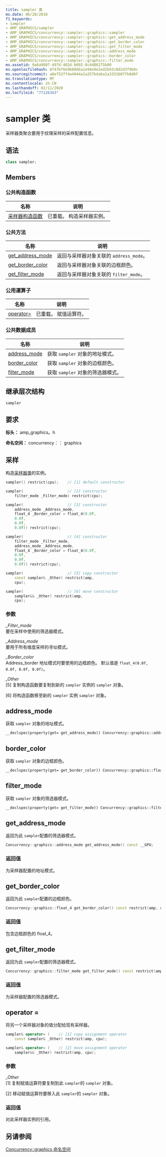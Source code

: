 ```yaml
---
title: sampler 类
ms.date: 06/28/2018
f1_keywords:
- sampler
- AMP_GRAPHICS/sampler
- AMP_GRAPHICS/concurrency::sampler::graphics::sampler
- AMP_GRAPHICS/concurrency::sampler::graphics::get_address_mode
- AMP_GRAPHICS/concurrency::sampler::graphics::get_border_color
- AMP_GRAPHICS/concurrency::sampler::graphics::get_filter_mode
- AMP_GRAPHICS/concurrency::sampler::graphics::address_mode
- AMP_GRAPHICS/concurrency::sampler::graphics::border_color
- AMP_GRAPHICS/concurrency::sampler::graphics::filter_mode
ms.assetid: 9a6a9807-497d-402d-b092-8c4d86275b80
ms.openlocfilehash: 8f47bf6e9b88dba1e94e9e2ed2b93c8d2d3f9b8c
ms.sourcegitcommit: a8ef52ff4a4944a1a257bdaba1a3331607fb8d0f
ms.translationtype: MT
ms.contentlocale: zh-CN
ms.lasthandoff: 02/11/2020
ms.locfileid: "77126343"
---
```

# <a name="sampler-class"></a>sampler 类

采样器类聚合要用于纹理采样的采样配置信息。

## <a name="syntax"></a>语法

```cpp
class sampler;
```

## <a name="members"></a>Members

### <a name="public-constructors"></a>公共构造函数

|名称|说明|
|----------|-----------------|
|[采样器构造函数](#ctor)|已重载。 构造采样器实例。|

### <a name="public-methods"></a>公共方法

|名称|说明|
|----------|-----------------|
|[get_address_mode](#get_address_mode)|返回与采样器对象关联的 `address_mode`。|
|[get_border_color](#get_border_color)|返回与采样器对象关联的边框颜色。|
|[get_filter_mode](#get_filter_mode)|返回与采样器对象关联的 `filter_mode`。|

### <a name="public-operators"></a>公用運算子

|名称|说明|
|----------|-----------------|
|[operator=](#operator_eq)|已重载。 赋值运算符。|

### <a name="public-data-members"></a>公共数据成员

|名称|说明|
|----------|-----------------|
|[address_mode](#address_mode)|获取 `sampler` 对象的地址模式。|
|[border_color](#border_color)|获取 `sampler` 对象的边框颜色。|
|[filter_mode](#filter_mode)|获取 `sampler` 对象的筛选器模式。|

## <a name="inheritance-hierarchy"></a>继承层次结构

`sampler`

## <a name="requirements"></a>要求

**标头：** amp_graphics。h

**命名空间：** concurrency：： graphics

## <a name="ctor"></a>采样

构造[采样器类](sampler-class.md)的实例。

```cpp
sampler() restrict(cpu);    // [1] default constructor

sampler(                    // [2] constructor
    filter_mode _Filter_mode) restrict(cpu);

sampler(                    // [3] constructor
    address_mode _Address_mode,
    float_4 _Border_color = float_4(0.0f,
    0.0f,
    0.0f,
    0.0f)) restrict(cpu);

sampler(                    // [4] constructor
    filter_mode _Filter_mode,
    address_mode _Address_mode,
    float_4 _Border_color = float_4(0.0f,
    0.0f,
    0.0f,
    0.0f)) restrict(cpu);

sampler(                    // [5] copy constructor
    const sampler& _Other) restrict(amp,
    cpu);

sampler(                    // [6] move constructor
    sampler&& _Other) restrict(amp,
    cpu);
```

### <a name="parameters"></a>参数

*_Filter_mode*<br/>
要在采样中使用的筛选器模式。

*_Address_mode*<br/>
要用于所有维度采样的寻址模式。

*_Border_color*<br/>
Address_border 地址模式时要使用的边框颜色。 默认值是 `float_4(0.0f, 0.0f, 0.0f, 0.0f)`。

*_Other*<br/>
[5] 复制构造函数要复制到新的 `sampler` 实例的 `sampler` 对象。

[6] 将构造函数移至新的 `sampler` 实例 `sampler` 对象。

## <a name="address_mode"></a>address_mode

获取 `sampler` 对象的地址模式。

```cpp
__declspec(property(get= get_address_mode)) Concurrency::graphics::address_mode address_mode;
```

## <a name="border_color"></a>border_color

获取 `sampler` 对象的边框颜色。

```cpp
__declspec(property(get= get_border_color)) Concurrency::graphics::float_4 border_color;
```

## <a name="filter_mode"></a>filter_mode

获取 `sampler` 对象的筛选器模式。

```cpp
__declspec(property(get= get_filter_mode)) Concurrency::graphics::filter_mode filter_mode;
```

## <a name="get_address_mode"></a>get_address_mode

返回为此 `sampler`配置的筛选器模式。

```cpp
Concurrency::graphics::address_mode get_address_mode() const __GPU;
```

### <a name="return-value"></a>返回值

为采样器配置的地址模式。

## <a name="get_border_color"></a>get_border_color

返回为此 `sampler`配置的边框颜色。

```cpp
Concurrency::graphics::float_4 get_border_color() const restrict(amp, cpu);
```

### <a name="return-value"></a>返回值

包含边框颜色的 float_4。

## <a name="get_filter_mode"></a>get_filter_mode

返回为此 `sampler`配置的筛选器模式。

```cpp
Concurrency::graphics::filter_mode get_filter_mode() const restrict(amp, cpu);
```

### <a name="return-value"></a>返回值

为采样器配置的筛选器模式。

## <a name="operator_eq"></a>operator =

将另一个采样器对象的值分配给现有采样器。

```cpp
sampler& operator= (    // [1] copy assignment operator
    const sampler& _Other) restrict(amp, cpu);

sampler& operator= (    // [2] move assignment operator
    sampler&& _Other) restrict(amp, cpu);
```

### <a name="parameters"></a>参数

*_Other*<br/>
[1] 复制赋值运算符要复制到此 `sampler`的 `sampler` 对象。

[2] 移动赋值运算符要移入此 `sampler`的 `sampler` 对象。

### <a name="return-value"></a>返回值

对此采样器实例的引用。

## <a name="see-also"></a>另请参阅

[Concurrency::graphics 命名空间](concurrency-graphics-namespace.md)
